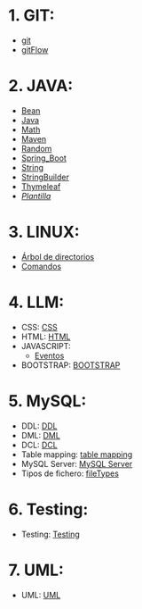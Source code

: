 # 1. GIT:
- [git](./GIT/git.md)
- [gitFlow](./GIT/gitFlow.md)

# 2. JAVA:
- [Bean](./JAVA/Bean.md)
- [Java](./JAVA/Java.md)
- [Math](./JAVA/Math.md)
- [Maven](./JAVA/Maven.md)
- [Random](./JAVA/Random.md)
- [Spring_Boot](./JAVA/Spring_Boot.md)
- [String](./JAVA/String.md)
- [StringBuilder](./JAVA/StringBuilder.md)
- [Thymeleaf](./JAVA/Thymeleaf.md)
- *[Plantilla](./JAVA/plantilla)*

# 3. LINUX:
- [Árbol de directorios](./LINUX/arbol_directorios.jpg)
- [Comandos](./LINUX/Comandos_linux.md)

# 4. LLM:
- CSS: [CSS](./LLM/CSS/css.md)
- HTML: [HTML](./LLM/HTML/html.md)
- JAVASCRIPT: 
    - [Eventos](./LLM/JS/Eventos.md)
- BOOTSTRAP: [BOOTSTRAP](./LLM/BOOTSTRAP/bootstrap.md)

# 5. MySQL:
- DDL: [DDL](./MySQL/DDL.md)
- DML: [DML](./MySQL/DML.md)
- DCL: [DCL](./MySQL/DCL.md)
- Table mapping: [table mapping](./MySQL/table_mapping/table_mapping.md)
- MySQL Server: [MySQL Server](./MySQL/MySQL_server.md)
- Tipos de fichero: [fileTypes](./MySQL/fileTypes.pdf)

# 6. Testing:
- Testing: [Testing](./TESTING/test.md)

# 7. UML:
- UML: [UML](./UML/uml.md)